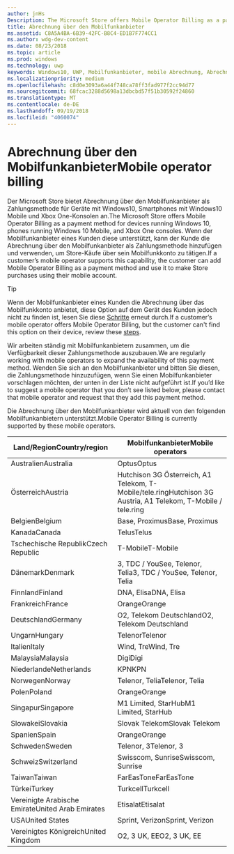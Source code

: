 ```yaml
---
author: jnHs
Description: The Microsoft Store offers Mobile Operator Billing as a payment method for mobile operators who support this capability.
title: Abrechnung über den Mobilfunkanbieter
ms.assetid: C8A5A4BA-6B39-42FC-B8C4-ED1B7F774CC1
ms.author: wdg-dev-content
ms.date: 08/23/2018
ms.topic: article
ms.prod: windows
ms.technology: uwp
keywords: Windows10, UWP, Mobilfunkanbieter, mobile Abrechnung, Abrechnung über den Mobilfunkanbieter
ms.localizationpriority: medium
ms.openlocfilehash: c8d0e3093a6a44f748ca78ff3fad977f2cc94d77
ms.sourcegitcommit: 68fcac3288d5698a13dbcbd57f51b30592f24860
ms.translationtype: MT
ms.contentlocale: de-DE
ms.lasthandoff: 09/19/2018
ms.locfileid: "4060074"
---
```

# <a name="mobile-operator-billing"></a><span data-ttu-id="a74e5-103">Abrechnung über den Mobilfunkanbieter</span><span class="sxs-lookup"><span data-stu-id="a74e5-103">Mobile operator billing</span></span>


<span data-ttu-id="a74e5-104">Der Microsoft Store bietet Abrechnung über den Mobilfunkanbieter als Zahlungsmethode für Geräte mit Windows10, Smartphones mit Windows10 Mobile und Xbox One-Konsolen an.</span><span class="sxs-lookup"><span data-stu-id="a74e5-104">The Microsoft Store offers Mobile Operator Billing as a payment method for devices running Windows 10, phones running Windows 10 Mobile, and Xbox One consoles.</span></span> <span data-ttu-id="a74e5-105">Wenn der Mobilfunkanbieter eines Kunden diese unterstützt, kann der Kunde die Abrechnung über den Mobilfunkanbieter als Zahlungsmethode hinzufügen und verwenden, um Store-Käufe über sein Mobilfunkkonto zu tätigen.</span><span class="sxs-lookup"><span data-stu-id="a74e5-105">If a customer’s mobile operator supports this capability, the customer can add Mobile Operator Billing as a payment method and use it to make Store purchases using their mobile account.</span></span>

> [!TIP]
>  <span data-ttu-id="a74e5-106">Wenn der Mobilfunkanbieter eines Kunden die Abrechnung über das Mobilfunkkonto anbietet, diese Option auf dem Gerät des Kunden jedoch nicht zu finden ist, lesen Sie diese [Schritte](http://go.microsoft.com/fwlink/p/?LinkId=523993) erneut durch.</span><span class="sxs-lookup"><span data-stu-id="a74e5-106">If a customer’s mobile operator offers Mobile Operator Billing, but the customer can't find this option on their device, review these [steps](http://go.microsoft.com/fwlink/p/?LinkId=523993).</span></span>

<span data-ttu-id="a74e5-107">Wir arbeiten ständig mit Mobilfunkanbietern zusammen, um die Verfügbarkeit dieser Zahlungsmethode auszubauen.</span><span class="sxs-lookup"><span data-stu-id="a74e5-107">We are regularly working with mobile operators to expand the availability of this payment method.</span></span> <span data-ttu-id="a74e5-108">Wenden Sie sich an den Mobilfunkanbieter und bitten Sie diesen, die Zahlungsmethode hinzuzufügen, wenn Sie einen Mobilfunkanbieter vorschlagen möchten, der unten in der Liste nicht aufgeführt ist.</span><span class="sxs-lookup"><span data-stu-id="a74e5-108">If you’d like to suggest a mobile operator that you don’t see listed below, please contact that mobile operator and request that they add this payment method.</span></span>

<span data-ttu-id="a74e5-109">Die Abrechnung über den Mobilfunkanbieter wird aktuell von den folgenden Mobilfunkanbietern unterstützt.</span><span class="sxs-lookup"><span data-stu-id="a74e5-109">Mobile Operator Billing is currently supported by these mobile operators.</span></span>

| <span data-ttu-id="a74e5-110">Land/Region</span><span class="sxs-lookup"><span data-stu-id="a74e5-110">Country/region</span></span>  | <span data-ttu-id="a74e5-111">Mobilfunkanbieter</span><span class="sxs-lookup"><span data-stu-id="a74e5-111">Mobile operators</span></span>                 |
|-----------------|----------------------------------|
| <span data-ttu-id="a74e5-112">Australien</span><span class="sxs-lookup"><span data-stu-id="a74e5-112">Australia</span></span>       | <span data-ttu-id="a74e5-113">Optus</span><span class="sxs-lookup"><span data-stu-id="a74e5-113">Optus</span></span>                            |
| <span data-ttu-id="a74e5-114">Österreich</span><span class="sxs-lookup"><span data-stu-id="a74e5-114">Austria</span></span>         | <span data-ttu-id="a74e5-115">Hutchison 3G Österreich, A1 Telekom, T-Mobile/tele.ring</span><span class="sxs-lookup"><span data-stu-id="a74e5-115">Hutchison 3G Austria, A1 Telekom, T-Mobile / tele.ring</span></span>  |
| <span data-ttu-id="a74e5-116">Belgien</span><span class="sxs-lookup"><span data-stu-id="a74e5-116">Belgium</span></span>         | <span data-ttu-id="a74e5-117">Base, Proximus</span><span class="sxs-lookup"><span data-stu-id="a74e5-117">Base, Proximus</span></span>                   |
| <span data-ttu-id="a74e5-118">Kanada</span><span class="sxs-lookup"><span data-stu-id="a74e5-118">Canada</span></span>          | <span data-ttu-id="a74e5-119">Telus</span><span class="sxs-lookup"><span data-stu-id="a74e5-119">Telus</span></span>                            |
| <span data-ttu-id="a74e5-120">Tschechische Republik</span><span class="sxs-lookup"><span data-stu-id="a74e5-120">Czech Republic</span></span>  | <span data-ttu-id="a74e5-121">T-Mobile</span><span class="sxs-lookup"><span data-stu-id="a74e5-121">T-Mobile</span></span>                         |
| <span data-ttu-id="a74e5-122">Dänemark</span><span class="sxs-lookup"><span data-stu-id="a74e5-122">Denmark</span></span>         | <span data-ttu-id="a74e5-123">3, TDC / YouSee, Telenor, Telia</span><span class="sxs-lookup"><span data-stu-id="a74e5-123">3, TDC / YouSee, Telenor, Telia</span></span>  |
| <span data-ttu-id="a74e5-124">Finnland</span><span class="sxs-lookup"><span data-stu-id="a74e5-124">Finland</span></span>         | <span data-ttu-id="a74e5-125">DNA, Elisa</span><span class="sxs-lookup"><span data-stu-id="a74e5-125">DNA, Elisa</span></span>                       |
| <span data-ttu-id="a74e5-126">Frankreich</span><span class="sxs-lookup"><span data-stu-id="a74e5-126">France</span></span>          | <span data-ttu-id="a74e5-127">Orange</span><span class="sxs-lookup"><span data-stu-id="a74e5-127">Orange</span></span>                           |
| <span data-ttu-id="a74e5-128">Deutschland</span><span class="sxs-lookup"><span data-stu-id="a74e5-128">Germany</span></span>         | <span data-ttu-id="a74e5-129">O2, Telekom Deutschland</span><span class="sxs-lookup"><span data-stu-id="a74e5-129">O2, Telekom Deutschland</span></span>          |
| <span data-ttu-id="a74e5-130">Ungarn</span><span class="sxs-lookup"><span data-stu-id="a74e5-130">Hungary</span></span>         | <span data-ttu-id="a74e5-131">Telenor</span><span class="sxs-lookup"><span data-stu-id="a74e5-131">Telenor</span></span>                          |
| <span data-ttu-id="a74e5-132">Italien</span><span class="sxs-lookup"><span data-stu-id="a74e5-132">Italy</span></span>           | <span data-ttu-id="a74e5-133">Wind, Tre</span><span class="sxs-lookup"><span data-stu-id="a74e5-133">Wind, Tre</span></span>                        |
| <span data-ttu-id="a74e5-134">Malaysia</span><span class="sxs-lookup"><span data-stu-id="a74e5-134">Malaysia</span></span>        | <span data-ttu-id="a74e5-135">Digi</span><span class="sxs-lookup"><span data-stu-id="a74e5-135">Digi</span></span>                             |
| <span data-ttu-id="a74e5-136">Niederlande</span><span class="sxs-lookup"><span data-stu-id="a74e5-136">Netherlands</span></span>     | <span data-ttu-id="a74e5-137">KPN</span><span class="sxs-lookup"><span data-stu-id="a74e5-137">KPN</span></span>                              |
| <span data-ttu-id="a74e5-138">Norwegen</span><span class="sxs-lookup"><span data-stu-id="a74e5-138">Norway</span></span>          | <span data-ttu-id="a74e5-139">Telenor, Telia</span><span class="sxs-lookup"><span data-stu-id="a74e5-139">Telenor, Telia</span></span>                   |
| <span data-ttu-id="a74e5-140">Polen</span><span class="sxs-lookup"><span data-stu-id="a74e5-140">Poland</span></span>          | <span data-ttu-id="a74e5-141">Orange</span><span class="sxs-lookup"><span data-stu-id="a74e5-141">Orange</span></span>                           |
| <span data-ttu-id="a74e5-142">Singapur</span><span class="sxs-lookup"><span data-stu-id="a74e5-142">Singapore</span></span>       | <span data-ttu-id="a74e5-143">M1 Limited, StarHub</span><span class="sxs-lookup"><span data-stu-id="a74e5-143">M1 Limited, StarHub</span></span>              |
| <span data-ttu-id="a74e5-144">Slowakei</span><span class="sxs-lookup"><span data-stu-id="a74e5-144">Slovakia</span></span>        | <span data-ttu-id="a74e5-145">Slovak Telekom</span><span class="sxs-lookup"><span data-stu-id="a74e5-145">Slovak Telekom</span></span>                   |
| <span data-ttu-id="a74e5-146">Spanien</span><span class="sxs-lookup"><span data-stu-id="a74e5-146">Spain</span></span>           | <span data-ttu-id="a74e5-147">Orange</span><span class="sxs-lookup"><span data-stu-id="a74e5-147">Orange</span></span>                           |
| <span data-ttu-id="a74e5-148">Schweden</span><span class="sxs-lookup"><span data-stu-id="a74e5-148">Sweden</span></span>          | <span data-ttu-id="a74e5-149">Telenor, 3</span><span class="sxs-lookup"><span data-stu-id="a74e5-149">Telenor, 3</span></span>                       |
| <span data-ttu-id="a74e5-150">Schweiz</span><span class="sxs-lookup"><span data-stu-id="a74e5-150">Switzerland</span></span>     | <span data-ttu-id="a74e5-151">Swisscom, Sunrise</span><span class="sxs-lookup"><span data-stu-id="a74e5-151">Swisscom, Sunrise</span></span>                |
| <span data-ttu-id="a74e5-152">Taiwan</span><span class="sxs-lookup"><span data-stu-id="a74e5-152">Taiwan</span></span>          | <span data-ttu-id="a74e5-153">FarEasTone</span><span class="sxs-lookup"><span data-stu-id="a74e5-153">FarEasTone</span></span>                       |
| <span data-ttu-id="a74e5-154">Türkei</span><span class="sxs-lookup"><span data-stu-id="a74e5-154">Turkey</span></span>          | <span data-ttu-id="a74e5-155">Turkcell</span><span class="sxs-lookup"><span data-stu-id="a74e5-155">Turkcell</span></span>                         |
| <span data-ttu-id="a74e5-156">Vereinigte Arabische Emirate</span><span class="sxs-lookup"><span data-stu-id="a74e5-156">United Arab Emirates</span></span> | <span data-ttu-id="a74e5-157">Etisalat</span><span class="sxs-lookup"><span data-stu-id="a74e5-157">Etisalat</span></span>                    |
| <span data-ttu-id="a74e5-158">USA</span><span class="sxs-lookup"><span data-stu-id="a74e5-158">United States</span></span>   | <span data-ttu-id="a74e5-159">Sprint, Verizon</span><span class="sxs-lookup"><span data-stu-id="a74e5-159">Sprint, Verizon</span></span>                  |
| <span data-ttu-id="a74e5-160">Vereinigtes Königreich</span><span class="sxs-lookup"><span data-stu-id="a74e5-160">United Kingdom</span></span>  | <span data-ttu-id="a74e5-161">O2, 3 UK, EE</span><span class="sxs-lookup"><span data-stu-id="a74e5-161">O2, 3 UK, EE</span></span>                     |

 



 


 

 




